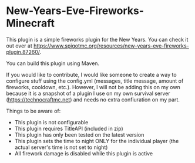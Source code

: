 # New-Years-Eve-Fireworks-Minecraft

This plugin is a simple fireworks plugin for the New Years. You can check it out over at https://www.spigotmc.org/resources/new-years-eve-fireworks-plugin.87260/.

You can build this plugin using Maven.

If you would like to contribute, I would like someone to create a way to configure stuff using the config.yml (messages, title message, amount of fireworks, cooldown, etc.). However, I will not be adding this on my own because it is a snapshot of a plugin I use on my own survival server (https://technocraftmc.net) and needs no extra confiuration on my part. 


Things to be aware of:
- This plugin is not configurable
- This plugin requires TitleAPI (included in zip)
- This plugin has only been tested on the latest version
- This plugin sets the time to night ONLY for the individual player (the actual server's time is not set to night)
- All firework damage is disabled while this plugin is active

